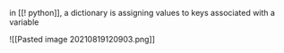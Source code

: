 in [[! python]], a dictionary is assigning values to keys associated with a variable

![[Pasted image 20210819120903.png]]